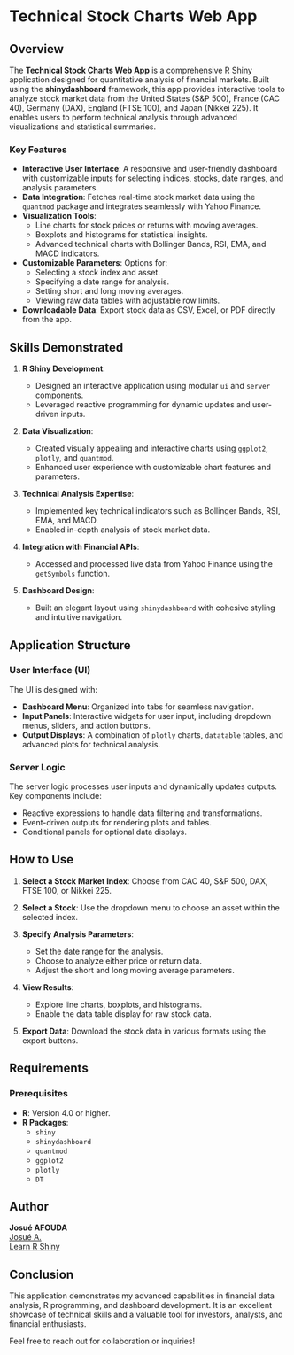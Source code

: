 # Technical Stock Charts Web App

## Overview
The **Technical Stock Charts Web App** is a comprehensive R Shiny application designed for quantitative analysis of financial markets. Built using the **shinydashboard** framework, this app provides interactive tools to analyze stock market data from the United States (S&P 500), France (CAC 40), Germany (DAX), England (FTSE 100), and Japan (Nikkei 225). It enables users to perform technical analysis through advanced visualizations and statistical summaries.

### Key Features
- **Interactive User Interface**: A responsive and user-friendly dashboard with customizable inputs for selecting indices, stocks, date ranges, and analysis parameters.
- **Data Integration**: Fetches real-time stock market data using the `quantmod` package and integrates seamlessly with Yahoo Finance.
- **Visualization Tools**:
  - Line charts for stock prices or returns with moving averages.
  - Boxplots and histograms for statistical insights.
  - Advanced technical charts with Bollinger Bands, RSI, EMA, and MACD indicators.
- **Customizable Parameters**: Options for:
  - Selecting a stock index and asset.
  - Specifying a date range for analysis.
  - Setting short and long moving averages.
  - Viewing raw data tables with adjustable row limits.
- **Downloadable Data**: Export stock data as CSV, Excel, or PDF directly from the app.

## Skills Demonstrated
1. **R Shiny Development**:
   - Designed an interactive application using modular `ui` and `server` components.
   - Leveraged reactive programming for dynamic updates and user-driven inputs.

2. **Data Visualization**:
   - Created visually appealing and interactive charts using `ggplot2`, `plotly`, and `quantmod`.
   - Enhanced user experience with customizable chart features and parameters.

3. **Technical Analysis Expertise**:
   - Implemented key technical indicators such as Bollinger Bands, RSI, EMA, and MACD.
   - Enabled in-depth analysis of stock market data.

4. **Integration with Financial APIs**:
   - Accessed and processed live data from Yahoo Finance using the `getSymbols` function.

5. **Dashboard Design**:
   - Built an elegant layout using `shinydashboard` with cohesive styling and intuitive navigation.

## Application Structure
### User Interface (UI)
The UI is designed with:
- **Dashboard Menu**: Organized into tabs for seamless navigation.
- **Input Panels**: Interactive widgets for user input, including dropdown menus, sliders, and action buttons.
- **Output Displays**: A combination of `plotly` charts, `datatable` tables, and advanced plots for technical analysis.

### Server Logic
The server logic processes user inputs and dynamically updates outputs. Key components include:
- Reactive expressions to handle data filtering and transformations.
- Event-driven outputs for rendering plots and tables.
- Conditional panels for optional data displays.

## How to Use
1. **Select a Stock Market Index**:
   Choose from CAC 40, S&P 500, DAX, FTSE 100, or Nikkei 225.

2. **Select a Stock**:
   Use the dropdown menu to choose an asset within the selected index.

3. **Specify Analysis Parameters**:
   - Set the date range for the analysis.
   - Choose to analyze either price or return data.
   - Adjust the short and long moving average parameters.

4. **View Results**:
   - Explore line charts, boxplots, and histograms.
   - Enable the data table display for raw stock data.

5. **Export Data**:
   Download the stock data in various formats using the export buttons.

## Requirements
### Prerequisites
- **R**: Version 4.0 or higher.
- **R Packages**:
  - `shiny`
  - `shinydashboard`
  - `quantmod`
  - `ggplot2`
  - `plotly`
  - `DT`


## Author
**Josué AFOUDA**  
[Josué A.](https://www.linkedin.com/in/josu%C3%A9-afouda/)  
[Learn R Shiny](https://youtube.com/playlist?list=PLmJWMf9F8euStJ32KHOThQzJ7hub-JXA0)


## Conclusion
This application demonstrates my advanced capabilities in financial data analysis, R programming, and dashboard development. It is an excellent showcase of technical skills and a valuable tool for investors, analysts, and financial enthusiasts.

Feel free to reach out for collaboration or inquiries!

